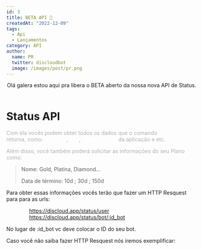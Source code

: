 ```yaml
---
id: 3
title: BETA API 📡
createdAt: "2022-12-09"
tags:
  - Api
  - Lançamentos
category: API
author:
  name: PR
  twitter: discloudbot
  image: /images/post/pr.png
---
```


<center>Olá galera estou aqui pra libera o BETA aberto da nossa nova API de Status.</center>

<!--more-->
<br>

# Status API

<p style="color: #b1b1b1">
Com ela vocês podem obter todos os dados que o comando <i style="color: white"><b>.status</b></i> retorna, como: <i style="color: white">memória</i>, <i style="color: white">cpu</i>, <i style="color: white">último reinicío</i> da aplicação e etc.
</p>

<p style="color: #b1b1b1">Além disso, você também poderá solicitar as informações do seu Plano como:</p>

> Nome: Gold, Platina, Diamond...
>
> Data de término: 10d ; 30d ; 150d

Para obter essas informações vocês terão que fazer um HTTP Resquest para para as urls: 

<div style="color: white">
✒ URL = <a href="https://discloud.app/status/user">https://discloud.app/status/user</a> <br>
✒ URL = <a href="https://discloud.app/status/bot/:id_bot">https://discloud.app/status/bot/:id_bot</a>
</div>

No lugar de :id_bot vc deve colocar o ID do seu bot.


Caso você não saiba fazer HTTP Resquest nós iremos exemplificar:

